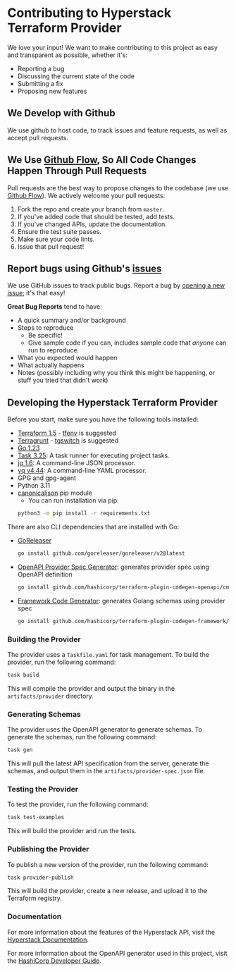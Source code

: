 # Contributing to Hyperstack Terraform Provider

We love your input! We want to make contributing to this project as easy and transparent as possible, whether it's:

- Reporting a bug
- Discussing the current state of the code
- Submitting a fix
- Proposing new features

## We Develop with Github
We use github to host code, to track issues and feature requests, as well as accept pull requests.

## We Use [Github Flow](https://guides.github.com/introduction/flow/index.html), So All Code Changes Happen Through Pull Requests
Pull requests are the best way to propose changes to the codebase (we use [Github Flow](https://guides.github.com/introduction/flow/index.html)). We actively welcome your pull requests:

1. Fork the repo and create your branch from `master`.
2. If you've added code that should be tested, add tests.
3. If you've changed APIs, update the documentation.
4. Ensure the test suite passes.
5. Make sure your code lints.
6. Issue that pull request!

## Report bugs using Github's [issues](https://github.com/NexGenCloud/terraform-provider-hyperstack/issues)
We use GitHub issues to track public bugs. Report a bug by [opening a new issue](); it's that easy!

**Great Bug Reports** tend to have:

- A quick summary and/or background
- Steps to reproduce
  - Be specific!
  - Give sample code if you can, includes sample code that *anyone* can run to reproduce.
- What you expected would happen
- What actually happens
- Notes (possibly including why you think this might be happening, or stuff you tried that didn't work)


## Developing the Hyperstack Terraform Provider

Before you start, make sure you have the following tools installed:

- [Terraform 1.5](https://developer.hashicorp.com/terraform/install) - [tfenv](https://github.com/tfutils/tfenv) is suggested
- [Terragrunt](https://terragrunt.gruntwork.io/) - [tgswitch](https://tgswitch.warrensbox.com/) is suggested
- [Go 1.23](https://golang.org/dl/)
- [Task 3.25](https://taskfile.dev/installation/): A task runner for executing project tasks.
- [jq 1.6](https://jqlang.github.io/jq/download/): A command-line JSON processor.
- [yq v4.44](https://github.com/mikefarah/yq/): A command-line YAML processor.
- GPG and gpg-agent
- Python 3.11
- [canonicaljson](https://pypi.org/project/canonicaljson/) pip module
  - You can run installation via pip:
  ````bash
  python3 -m pip install -r requirements.txt
  ````

There are also CLI dependencies that are installed with Go:

- [GoReleaser](https://goreleaser.com/)
  ````bash
  go install github.com/goreleaser/goreleaser/v2@latest
  ````
- [OpenAPI Provider Spec Generator](https://developer.hashicorp.com/terraform/plugin/code-generation/openapi-generator): generates provider spec using OpenAPI definition
  ````bash
  go install github.com/hashicorp/terraform-plugin-codegen-openapi/cmd/tfplugingen-openapi@latest
  ````
- [Framework Code Generator](https://developer.hashicorp.com/terraform/plugin/code-generation/framework-generator): generates Golang schemas using provider spec
  ````bash
  go install github.com/hashicorp/terraform-plugin-codegen-framework/cmd/tfplugingen-framework@latest
  ````

### Building the Provider

The provider uses a `Taskfile.yaml` for task management. To build the provider, run the following command:

```bash
task build
```

This will compile the provider and output the binary in the `artifacts/provider` directory.

### Generating Schemas

The provider uses the OpenAPI generator to generate schemas. To generate the schemas, run the following command:

```bash
task gen
```

This will pull the latest API specification from the server, generate the schemas, and output them in the `artifacts/provider-spec.json` file.

### Testing the Provider

To test the provider, run the following command:

```bash
task test-examples
```

This will build the provider and run the tests.

### Publishing the Provider

To publish a new version of the provider, run the following command:

```bash
task provider-publish
```

This will build the provider, create a new release, and upload it to the Terraform registry.

### Documentation

For more information about the features of the Hyperstack API, visit the [Hyperstack Documentation](https://infrahub-doc.nexgencloud.com/docs/features/).

For more information about the OpenAPI generator used in this project, visit the [HashiCorp Developer Guide](https://developer.hashicorp.com/terraform/plugin/code-generation/openapi-generator).
